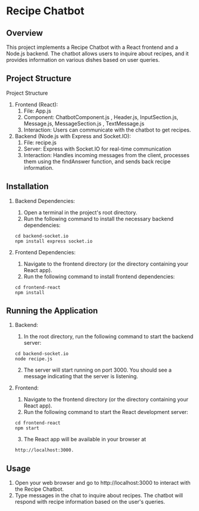 # Recipe Chatbot


## Overview
This project implements a Recipe Chatbot with a React frontend and a Node.js backend. 
The chatbot allows users to inquire about recipes, and it provides information on various dishes based on user queries.

## Project Structure
Project Structure

1. Frontend (React):
   1. File: App.js
   2. Component: ChatbotComponent.js , Header.js, InputSection.js, Message.js, MessageSection.js , TextMessage.js
   3. Interaction: Users can communicate with the chatbot to get recipes.
2. Backend (Node.js with Express and Socket.IO):
   1. File: recipe.js
   2. Server: Express with Socket.IO for real-time communication
   3. Interaction: Handles incoming messages from the client, processes them using the findAnswer function, and sends back recipe information.

## Installation

1. Backend Dependencies:
   1. Open a terminal in the project's root directory.
   2. Run the following command to install the necessary backend dependencies:
   ``` 
   cd backend-socket.io
   npm install express socket.io
   ```

2. Frontend Dependencies:
   1. Navigate to the frontend directory (or the directory containing your React app).
   2. Run the following command to install frontend dependencies:
   ```
   cd frontend-react
   npm install
   ```

## Running the Application

1. Backend:
   1. In the root directory, run the following command to start the backend server:
   ```
   cd backend-socket.io
   node recipe.js
   ```
   2. The server will start running on port 3000. You should see a message indicating that the server is listening.

2. Frontend:
   1. Navigate to the frontend directory (or the directory containing your React app).
   2. Run the following command to start the React development server:
   ```
   cd frontend-react
   npm start
   ```
   3. The React app will be available in your browser at 
   ```
   http://localhost:3000.
   ```
## Usage

1. Open your web browser and go to http://localhost:3000 to interact with the Recipe Chatbot.
2. Type messages in the chat to inquire about recipes. The chatbot will respond with recipe information based on the user's queries.